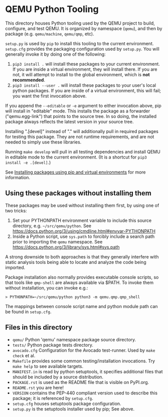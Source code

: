 # QEMU Python Tooling

This directory houses Python tooling used by the QEMU project to build,
configure, and test QEMU. It is organized by namespace (`qemu`), and
then by package (e.g. `qemu/machine`, `qemu/qmp`, etc).

`setup.py` is used by `pip` to install this tooling to the current
environment. `setup.cfg` provides the packaging configuration used by
`setup.py`. You will generally invoke it by doing one of the following:

1.  `pip3 install .` will install these packages to your current
    environment. If you are inside a virtual environment, they will
    install there. If you are not, it will attempt to install to the
    global environment, which is **not recommended**.
2.  `pip3 install --user .` will install these packages to your user\'s
    local python packages. If you are inside of a virtual environment,
    this will fail; you want the first invocation above.

If you append the `--editable` or `-e` argument to either invocation
above, pip will install in \"editable\" mode. This installs the package
as a forwarder (\"qemu.egg-link\") that points to the source tree. In so
doing, the installed package always reflects the latest version in your
source tree.

Installing \".\[devel\]\" instead of \".\" will additionally pull in
required packages for testing this package. They are not runtime
requirements, and are not needed to simply use these libraries.

Running `make develop` will pull in all testing dependencies and install
QEMU in editable mode to the current environment. (It is a shortcut for
`pip3 install -e .[devel]`.)

See [Installing packages using pip and virtual
environments](https://packaging.python.org/guides/installing-using-pip-and-virtual-environments/)
for more information.

## Using these packages without installing them

These packages may be used without installing them first, by using one
of two tricks:

1.  Set your PYTHONPATH environment variable to include this source
    directory, e.g. `~/src/qemu/python`. See
    <https://docs.python.org/3/using/cmdline.html#envvar-PYTHONPATH>
2.  Inside a Python script, use `sys.path` to forcibly include a search
    path prior to importing the `qemu` namespace. See
    <https://docs.python.org/3/library/sys.html#sys.path>

A strong downside to both approaches is that they generally interfere
with static analysis tools being able to locate and analyze the code
being imported.

Package installation also normally provides executable console scripts,
so that tools like `qmp-shell` are always available via \$PATH. To
invoke them without installation, you can invoke e.g.:

`> PYTHONPATH=~/src/qemu/python python3 -m qemu.qmp.qmp_shell`

The mappings between console script name and python module path can be
found in `setup.cfg`.

## Files in this directory

-   `qemu/` Python \'qemu\' namespace package source directory.
-   `tests/` Python package tests directory.
-   `avocado.cfg` Configuration for the Avocado test-runner. Used by
    `make check` et al.
-   `Makefile` provides some common testing/installation invocations.
    Try `make help` to see available targets.
-   `MANIFEST.in` is read by python setuptools, it specifies additional
    files that should be included by a source distribution.
-   `PACKAGE.rst` is used as the README file that is visible on
    PyPI.org.
-   `README.rst` you are here!
-   `VERSION` contains the PEP-440 compliant version used to describe
    this package; it is referenced by `setup.cfg`.
-   `setup.cfg` houses setuptools package configuration.
-   `setup.py` is the setuptools installer used by pip; See above.
